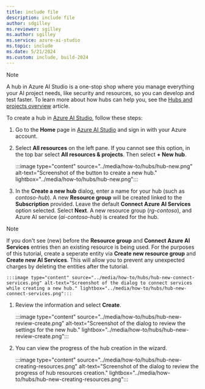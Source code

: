 ```yaml
---
title: include file
description: include file
author: sdgilley
ms.reviewer: sgilley
ms.author: sgilley
ms.service: azure-ai-studio
ms.topic: include
ms.date: 5/21/2024
ms.custom: include, build-2024
---
```


> [!NOTE]
> A hub in Azure AI Studio is a one-stop shop where you manage everything your AI project needs, like security and resources, so you can develop and test faster. To learn more about how hubs can help you, see the [Hubs and projects overview](../ai-studio/concepts/ai-resources.md) article.

To create a hub in [Azure AI Studio](https://ai.azure.com), follow these steps:

1. Go to the **Home** page in [Azure AI Studio](https://ai.azure.com) and sign in with your Azure account.
1. Select **All resources** on the left pane. If you cannot see this option, in the top bar select **All resources & projects**. Then select **+ New hub**.

    :::image type="content" source="../media/how-to/hubs/hub-new.png" alt-text="Screenshot of the button to create a new hub." lightbox="../media/how-to/hubs/hub-new.png":::

1. In the **Create a new hub** dialog, enter a name for your hub (such as *contoso-hub*). A new **Resource group** will be created linked to the **Subscription** provided. Leave the default **Connect Azure AI Services** option selected. Select **Next**. A new resource group (*rg-contoso*), and Azure AI service (*ai-contoso-hub*) is created for the hub.

> [!NOTE]
> If you don't see (new) before the **Resource group** and **Connect Azure AI Services** entries then an existing resource is being used. For the purposes of this tutorial, create a seperate entity via **Create new resource group** and **Create new AI Services**. This will allow you to prevent any unexpected charges by deleting the entities after the tutorial.

    :::image type="content" source="../media/how-to/hubs/hub-new-connect-services.png" alt-text="Screenshot of the dialog to connect services while creating a new hub." lightbox="../media/how-to/hubs/hub-new-connect-services.png":::

1. Review the information and select **Create**.

    :::image type="content" source="../media/how-to/hubs/hub-new-review-create.png" alt-text="Screenshot of the dialog to review the settings for the new hub." lightbox="../media/how-to/hubs/hub-new-review-create.png":::

1. You can view the progress of the hub creation in the wizard. 

    :::image type="content" source="../media/how-to/hubs/hub-new-creating-resources.png" alt-text="Screenshot of the dialog to review the progress of hub resources creation." lightbox="../media/how-to/hubs/hub-new-creating-resources.png":::
